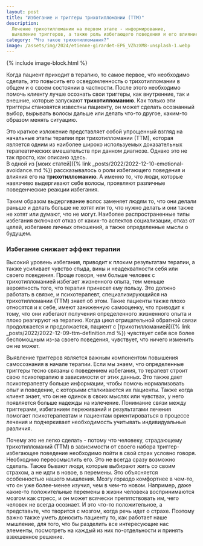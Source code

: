 ```yaml
---
layout: post
title: "Избегание и триггеры трихотилломании (ТТМ)"
description: 
  Лечение трихотилломании на первом этапе - информирование, 
  выявление триггеров, а также роль избегающего поведения и его влияние на результаты терапии
category: "Что такое трихотилломания?"
image: /assets/img/2024/etienne-girardet-EP6_VZhzXM8-unsplash-1.webp
---
```


{% include image-block.html %}


Когда пациент приходит в терапию, то самое первое, что необходимо сделать, это повысить его 
осведомленность о трихотилломании в общем и о своем состоянии в частности. После этого необходимо помочь 
клиенту лучше осознать свои триггеры, как внутренние, так и внешние, которые запускают **трихотилломанию**. 
Как только эти триггеры становятся известны пациенту, он может сделать осознанный выбор, вырывать волосы дальше 
или делать что-то другое, каким-то образом менять ситуацию.  

Это краткое изложение представляет собой упрощенный взгляд на начальные этапы терапии при трихотилломании (ТТМ), 
которая является одним из наиболее широко используемых доказательных терапевтических вмешательств при 
данном диагнозе. Однако это не так просто, как описано здесь.  
В одной из [моих статей]({% link _posts/2022/2022-12-10-emotional-avoidance.md %}) рассказывалось о роли избегающего поведения 
и влияния его на **трихотилломанию**. А именно то, что люди, которые навязчиво выдергивают себе волосы, 
проявляют различные поведенческие реакции избегания.  

Таким образом выдергивание волос заменяет людям то, что они делали раньше и делать больше не хотят или то, 
что нужно делать и они также не хотят или думают, что не могут.  Наиболее распространенные типы избегания включают отказ
от каких-то аспектов социализации, отказ от целей, избегание личных отношений, а также определенные мысли о будущем.

### Избегание снижает эффект терапии

Высокий уровень избегания, приводит к плохим результатам терапии, а также усиливает чувство стыда, вины 
и неадекватности себя или своего поведения. Проще говоря, чем больше человек с трихотилломанией избегает
жизненного опыта, тем меньше вероятность того, что терапия принесет ему пользу. Это должно работать в связке, 
и психотерапевт, специализирующийся на трихотилломании (ТТМ) знает об этом. Такие пациенты также плохо относятся и к себе,
имеют заниженную самооценку, что приводит к тому, что они избегают получения определенного жизненного опыта 
и плохо реагируют на терапию. Когда цикл отрицательной обратной связи продолжается и продолжается, 
пациент с [трихотилломанией]({% link _posts/2022/2022-12-09-ttm-definition.md  %}) 
чувствует себя все более беспомощным из-за своего поведения, чувствует, что ничего изменить он не может.  

Выявление триггеров является важным компонентом повышения самосознания в начале терапии. 
Если мы знаем, что определенные триггеры тесно связаны с поведением избегания, то терапевт строит 
свою психотерапию в зависимости от этих данных.  Это также дает психотерапевту больше информации, 
чтобы помочь нормализовать опыт и поведение, с которыми сталкиваются их пациенты. Также когда клиент знает, 
что он не одинок в своих мыслях или чувствах, у него появляется больше надежды на излечение. 
Понимание связи между триггерами, избеганием переживаний и результатами лечения помогает психотерапевтам 
и пациентам ориентироваться в процессе лечения и подчеркивает необходимость учитывать индивидуальные различия.

Почему это не легко сделать - потому что человеку, страдающему трихотилломаний (ТТМ) в зависимости от своего набора 
триггер-избегающее поведение необходимо пойти в свой страх условно говоря. Необходимо переосмыслить его.
Это не всегда сразу возможно сделать. Также бывают люди, которые выбирают жить со своим страхом, а не 
идти в новое, в перемены. Это объясняется особенностью нашего мышления. Мозгу гораздо комфортнее в чем-то, 
что он уже более-менее изучил, чем в чем-то новом. Например, даже какие-то положительные перемены в
жизни человека воспринимаются мозгом как стресс, и он может всячески препятствовать им, чего человек не всегда осознает.
И это что-то положительное, а представьте, что творится с мозгом, когда речь идет о страхе. Поэтому важно также 
уметь доносить пациенту то, как работает наше мышление, для того, что бы разделить все интересующие нас элементы, 
посмотреть на каждый из них по-отдельности и принять взвешенное решение.
